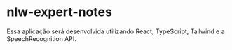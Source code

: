 # nlw-expert-notes

Essa aplicação será desenvolvida utilizando React, TypeScript, Tailwind e a SpeechRecognition API.
